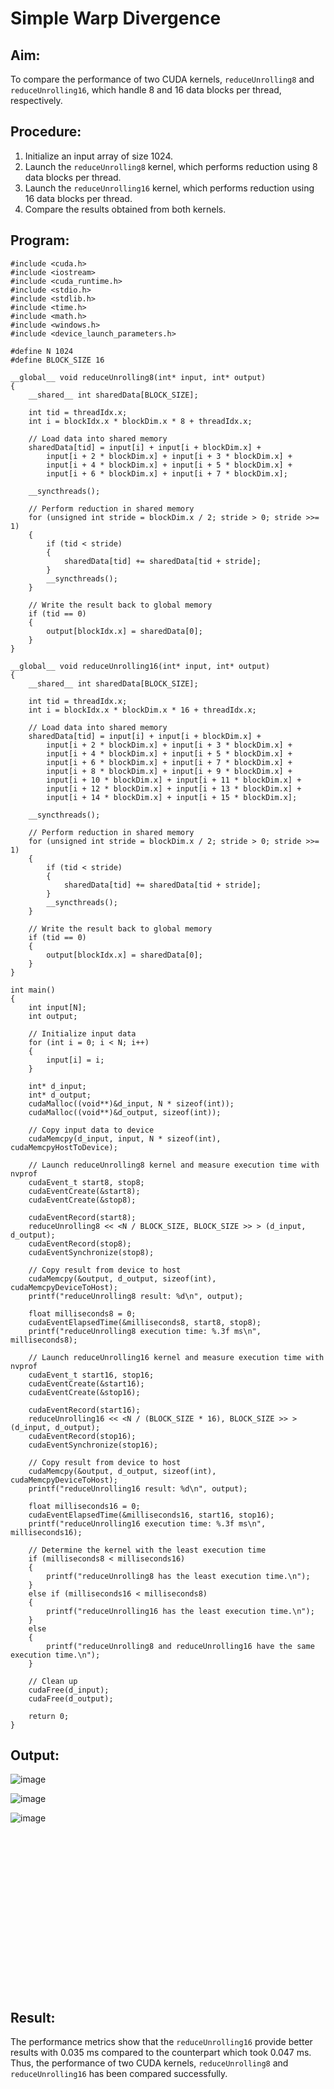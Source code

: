# Simple Warp Divergence

## Aim:
To compare the performance of two CUDA kernels, `reduceUnrolling8` and `reduceUnrolling16`, which handle 8 and 16 data blocks per thread, respectively.

## Procedure:
1. Initialize an input array of size 1024.
2. Launch the `reduceUnrolling8` kernel, which performs reduction using 8 data blocks per thread.
3. Launch the `reduceUnrolling16` kernel, which performs reduction using 16 data blocks per thread.
4. Compare the results obtained from both kernels.

## Program:
```cuda
#include <cuda.h>
#include <iostream>
#include <cuda_runtime.h>
#include <stdio.h>
#include <stdlib.h>
#include <time.h>
#include <math.h>
#include <windows.h>
#include <device_launch_parameters.h>

#define N 1024
#define BLOCK_SIZE 16

__global__ void reduceUnrolling8(int* input, int* output)
{
    __shared__ int sharedData[BLOCK_SIZE];

    int tid = threadIdx.x;
    int i = blockIdx.x * blockDim.x * 8 + threadIdx.x;

    // Load data into shared memory
    sharedData[tid] = input[i] + input[i + blockDim.x] +
        input[i + 2 * blockDim.x] + input[i + 3 * blockDim.x] +
        input[i + 4 * blockDim.x] + input[i + 5 * blockDim.x] +
        input[i + 6 * blockDim.x] + input[i + 7 * blockDim.x];

    __syncthreads();

    // Perform reduction in shared memory
    for (unsigned int stride = blockDim.x / 2; stride > 0; stride >>= 1)
    {
        if (tid < stride)
        {
            sharedData[tid] += sharedData[tid + stride];
        }
        __syncthreads();
    }

    // Write the result back to global memory
    if (tid == 0)
    {
        output[blockIdx.x] = sharedData[0];
    }
}

__global__ void reduceUnrolling16(int* input, int* output)
{
    __shared__ int sharedData[BLOCK_SIZE];

    int tid = threadIdx.x;
    int i = blockIdx.x * blockDim.x * 16 + threadIdx.x;

    // Load data into shared memory
    sharedData[tid] = input[i] + input[i + blockDim.x] +
        input[i + 2 * blockDim.x] + input[i + 3 * blockDim.x] +
        input[i + 4 * blockDim.x] + input[i + 5 * blockDim.x] +
        input[i + 6 * blockDim.x] + input[i + 7 * blockDim.x] +
        input[i + 8 * blockDim.x] + input[i + 9 * blockDim.x] +
        input[i + 10 * blockDim.x] + input[i + 11 * blockDim.x] +
        input[i + 12 * blockDim.x] + input[i + 13 * blockDim.x] +
        input[i + 14 * blockDim.x] + input[i + 15 * blockDim.x];

    __syncthreads();

    // Perform reduction in shared memory
    for (unsigned int stride = blockDim.x / 2; stride > 0; stride >>= 1)
    {
        if (tid < stride)
        {
            sharedData[tid] += sharedData[tid + stride];
        }
        __syncthreads();
    }

    // Write the result back to global memory
    if (tid == 0)
    {
        output[blockIdx.x] = sharedData[0];
    }
}

int main()
{
    int input[N];
    int output;

    // Initialize input data
    for (int i = 0; i < N; i++)
    {
        input[i] = i;
    }

    int* d_input;
    int* d_output;
    cudaMalloc((void**)&d_input, N * sizeof(int));
    cudaMalloc((void**)&d_output, sizeof(int));

    // Copy input data to device
    cudaMemcpy(d_input, input, N * sizeof(int), cudaMemcpyHostToDevice);

    // Launch reduceUnrolling8 kernel and measure execution time with nvprof
    cudaEvent_t start8, stop8;
    cudaEventCreate(&start8);
    cudaEventCreate(&stop8);

    cudaEventRecord(start8);
    reduceUnrolling8 << <N / BLOCK_SIZE, BLOCK_SIZE >> > (d_input, d_output);
    cudaEventRecord(stop8);
    cudaEventSynchronize(stop8);

    // Copy result from device to host
    cudaMemcpy(&output, d_output, sizeof(int), cudaMemcpyDeviceToHost);
    printf("reduceUnrolling8 result: %d\n", output);

    float milliseconds8 = 0;
    cudaEventElapsedTime(&milliseconds8, start8, stop8);
    printf("reduceUnrolling8 execution time: %.3f ms\n", milliseconds8);

    // Launch reduceUnrolling16 kernel and measure execution time with nvprof
    cudaEvent_t start16, stop16;
    cudaEventCreate(&start16);
    cudaEventCreate(&stop16);

    cudaEventRecord(start16);
    reduceUnrolling16 << <N / (BLOCK_SIZE * 16), BLOCK_SIZE >> > (d_input, d_output);
    cudaEventRecord(stop16);
    cudaEventSynchronize(stop16);

    // Copy result from device to host
    cudaMemcpy(&output, d_output, sizeof(int), cudaMemcpyDeviceToHost);
    printf("reduceUnrolling16 result: %d\n", output);

    float milliseconds16 = 0;
    cudaEventElapsedTime(&milliseconds16, start16, stop16);
    printf("reduceUnrolling16 execution time: %.3f ms\n", milliseconds16);

    // Determine the kernel with the least execution time
    if (milliseconds8 < milliseconds16)
    {
        printf("reduceUnrolling8 has the least execution time.\n");
    }
    else if (milliseconds16 < milliseconds8)
    {
        printf("reduceUnrolling16 has the least execution time.\n");
    }
    else
    {
        printf("reduceUnrolling8 and reduceUnrolling16 have the same execution time.\n");
    }

    // Clean up
    cudaFree(d_input);
    cudaFree(d_output);

    return 0;
}
```
## Output:

![image](https://github.com/Marinto-Richee/Parallel-Computing-Architecture/assets/65499285/597ff299-dae1-45b7-8e8c-561cfe9efe34)

![image](https://github.com/Marinto-Richee/Parallel-Computing-Architecture/assets/65499285/441c1ebd-2dd6-4f14-b049-d039c6795b37)

![image](https://github.com/Marinto-Richee/Parallel-Computing-Architecture/assets/65499285/2d862570-2d14-4774-b3b6-a914dfc56252)

<br><br><br><br><br><br><br><br><br><br><br><br><br><br><br>

## Result:
The performance metrics show that the `reduceUnrolling16` provide better results with 0.035 ms compared to the counterpart which took 0.047 ms. 
Thus, the performance of two CUDA kernels, `reduceUnrolling8` and `reduceUnrolling16` has been compared successfully.
